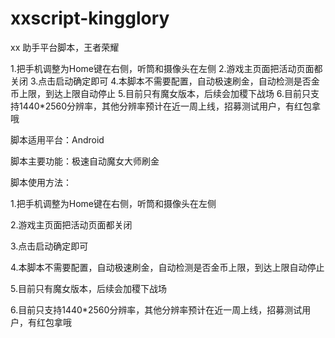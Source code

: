 # xxscript-kingglory
xx 助手平台脚本，王者荣耀

1.把手机调整为Home键在右侧，听筒和摄像头在左侧
2.游戏主页面把活动页面都关闭
3.点击启动确定即可
4.本脚本不需要配置，自动极速刷金，自动检测是否金币上限，到达上限自动停止
5.目前只有魔女版本，后续会加稷下战场
6.目前只支持1440*2560分辨率，其他分辨率预计在近一周上线，招募测试用户，有红包拿哦



脚本适用平台：Android

脚本主要功能：极速自动魔女大师刷金

脚本使用方法：

1.把手机调整为Home键在右侧，听筒和摄像头在左侧

2.游戏主页面把活动页面都关闭

3.点击启动确定即可

4.本脚本不需要配置，自动极速刷金，自动检测是否金币上限，到达上限自动停止

5.目前只有魔女版本，后续会加稷下战场

6.目前只支持1440*2560分辨率，其他分辨率预计在近一周上线，招募测试用户，有红包拿哦


